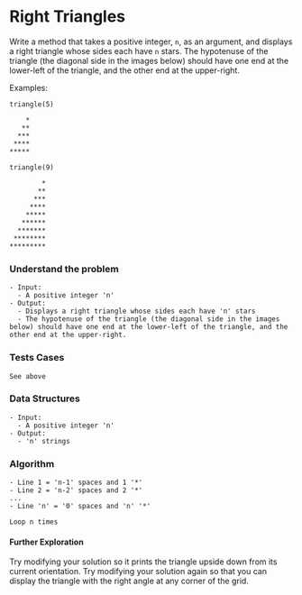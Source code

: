 # Right Triangles

Write a method that takes a positive integer, `n`, as an argument, and displays a right triangle whose sides each have `n` stars. The hypotenuse of the triangle (the diagonal side in the images below) should have one end at the lower-left of the triangle, and the other end at the upper-right.

Examples:

```
triangle(5)

    *
   **
  ***
 ****
*****
```

```
triangle(9)

        *
       **
      ***
     ****
    *****
   ******
  *******
 ********
*********
```

### Understand the problem

```
- Input:
  - A positive integer 'n'
- Output:
  - Displays a right triangle whose sides each have 'n' stars
  - The hypotenuse of the triangle (the diagonal side in the images below) should have one end at the lower-left of the triangle, and the other end at the upper-right.
```

### Tests Cases

```
See above
```

### Data Structures

```
- Input:
  - A positive integer 'n'
- Output:
  - 'n' strings
```

### Algorithm

```
- Line 1 = 'n-1' spaces and 1 '*'
- Line 2 = 'n-2' spaces and 2 '*'
...
- Line 'n' = '0' spaces and 'n' '*'

Loop n times
```



#### Further Exploration

Try modifying your solution so it prints the triangle upside down from its current orientation. Try modifying your solution again so that you can display the triangle with the right angle at any corner of the grid.